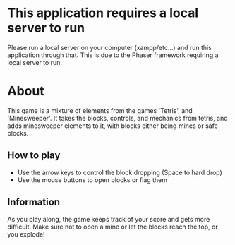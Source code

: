 # This application requires a local server to run
Please run a local server on your computer (xampp/etc...) and
run this application through that. This is due to the Phaser 
framework requiring a local server to run.

# About
This game is a mixture of elements from the games 'Tetris', and 'Minesweeper'.
It takes the blocks, controls, and mechanics from tetris, and adds minesweeper 
elements to it, with blocks either being mines or safe blocks.

## How to play
* Use the arrow keys to control the block dropping (Space to hard drop)
* Use the mouse buttons to open blocks or flag them

## Information
As you play along, the game keeps track of your score and gets more difficult.
Make sure not to open a mine or let the blocks reach the top, or you explode!